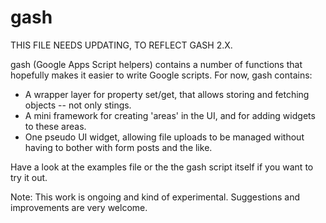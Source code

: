 gash
====

THIS FILE NEEDS UPDATING, TO REFLECT GASH 2.X.

gash (Google Apps Script helpers) contains a number of functions that hopefully
makes it easier to write Google scripts. For now, gash contains:

* A wrapper layer for property set/get, that allows storing and fetching
  objects -- not only stings.
* A mini framework for creating 'areas' in the UI, and for adding widgets to
  these areas.
* One pseudo UI widget, allowing file uploads to be managed without having to
  bother with form posts and the like.

Have a look at the examples file or the the gash script itself if you want to
try it out.

Note: This work is ongoing and kind of experimental. Suggestions and
improvements are very welcome.
